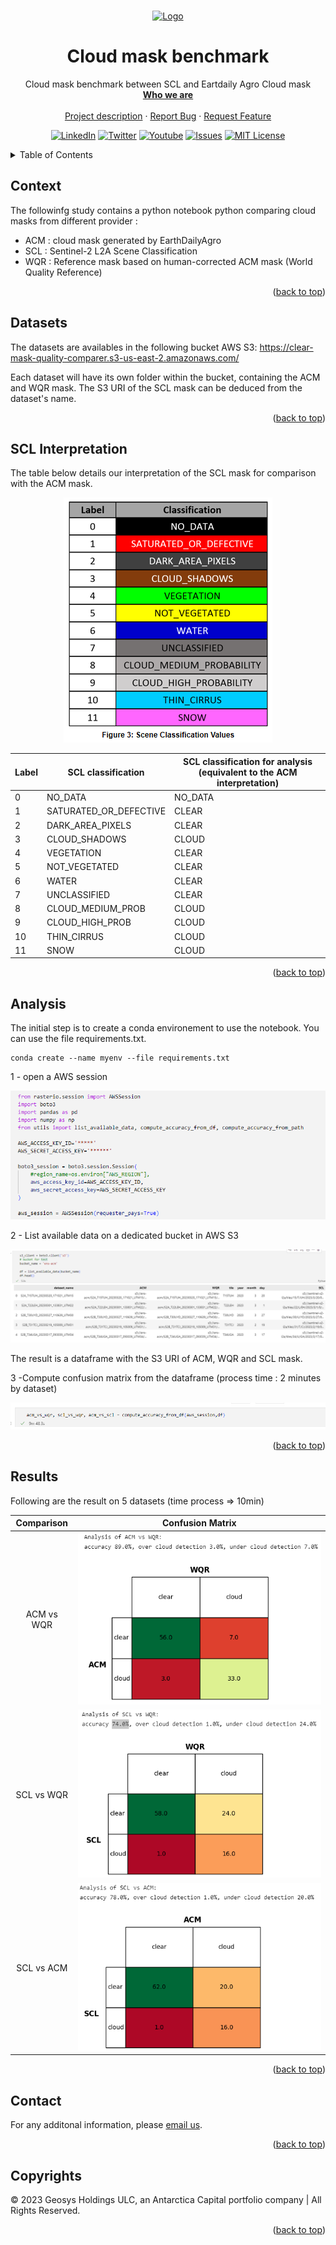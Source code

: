 <div id="top"></div>
<!-- PROJECT SHIELDS -->
<!--
*** See the bottom of this document for the declaration of the reference variables
*** https://www.markdownguide.org/basic-syntax/#reference-style-links
-->


<!-- PROJECT LOGO -->
<br />
<p align="center">
  <a href=https://github.com/GEOSYS/>
    <img src=https://earthdailyagro.com/wp-content/uploads/2022/01/Logo.svg alt="Logo" width="400" height="200">
  </a>

 <h1 align="center">Cloud mask benchmark</h3>

  <p align="center">
    Cloud mask benchmark between SCL and Eartdaily Agro Cloud mask
    <br />
    <a href=https://earthdailyagro.com/><strong>Who we are</strong></a>
    <br />
    <br />
    <a href=https://github.com/GEOSYS/Examples-and-showcases>Project description</a>
    ·
    <a href=https://github.com/GEOSYS/Examples-and-showcases/issues>Report Bug</a>
    ·
    <a href=https://github.com/GEOSYS/Examples-and-showcases/issues>Request Feature</a>
  </p>
</p>

<div align="center">
  
[![LinkedIn][linkedin-shield]][linkedin-url]
[![Twitter][twitter-shield]][twitter-url]
[![Youtube][youtube-shield]][youtube-url]
[![Issues][issues-shield]][issues-url]
[![MIT License][license-shield]][license-url]
  
</div>

<!--[![Stargazers][GitStars-shield]][GitStars-url]-->
<!--[![languages][NETcore-shield]][NETcore-url]-->
<!--[![Forks][forks-shield]][forks-url]-->
<!--[![Stargazers][stars-shield]][stars-url]-->
<!--[![CITest][CITest-shield]][CITest-url]-->
<!--[![languages][language-python-shiedl]][]-->

<!-- TABLE OF CONTENTS -->
<details close>
  <summary>Table of Contents</summary>
  <ol>
    <li><a href="#context">Context</a></li>
    <li><a href="#datasets">Datasets</a></li>
    <li><a href="#sclinterpretation">SCL Interpretation</a></li>
    <li><a href="analysis">Analysis</a></li>
    <li><a href="#results">Results</a></li>
    <li><a href="#contact">Contact</a></li>
    <li><a href="#copyrights">Copyrights</a></li>
  </ol>
</details>

<!-- CONTEXT -->
## Context

The followinfg study contains a python  notebook python comparing cloud masks from different provider : 
- ACM : cloud mask generated by EarthDailyAgro
- SCL : Sentinel-2 L2A Scene Classification
- WQR : Reference mask based on human-corrected ACM mask (World Quality Reference)

<p align="right">(<a href="#top">back to top</a>)</p>

<!-- DATASETS -->
## Datasets
The datasets are availables in the following bucket AWS S3: https://clear-mask-quality-comparer.s3-us-east-2.amazonaws.com/

Each dataset will have its own folder within the bucket, containing the ACM and WQR mask. The S3 URI of the SCL mask can be deduced from the dataset's name.

<p align="right">(<a href="#top">back to top</a>)</p>

<!-- SCLINTERPREATION -->
## SCL Interpretation
The table below details our interpretation of the SCL mask for comparison with the ACM mask.
<p align="center">
  <img src="https://github.com/GEOSYS/Studies-and-Analysis/blob/main/Cloud-Mask-Performance/Images/SCLClasses.png?raw=true">
</p>

| Label | SCL   classification   |  SCL   classification for analysis (equivalent to the ACM interpretation) |
|-------|------------------------|---------------------------------------------------------------------------|
| 0     | NO_DATA                | NO_DATA                                                                   |
| 1     | SATURATED_OR_DEFECTIVE | CLEAR                                                                     |
| 2     | DARK_AREA_PIXELS       | CLEAR                                                                     |
| 3     | CLOUD_SHADOWS          | CLOUD                                                                     |
| 4     | VEGETATION             | CLEAR                                                                     |
| 5     | NOT_VEGETATED          | CLEAR                                                                     |
| 6     | WATER                  | CLEAR                                                                     |
| 7     | UNCLASSIFIED           | CLEAR                                                                     |
| 8     | CLOUD_MEDIUM_PROB      | CLOUD                                                                     |
| 9     | CLOUD_HIGH_PROB        | CLOUD                                                                     |
| 10    | THIN_CIRRUS            | CLOUD                                                                     |
| 11    | SNOW                   | CLOUD                                                                     |


<p align="right">(<a href="#top">back to top</a>)</p>

<!-- ANALYSIS -->
## Analysis

The initial step is to create a conda environement to use the notebook. You can use the file requirements.txt.
```
conda create --name myenv --file requirements.txt
```
 
1 - open a AWS session
<p align="center">
  <img src="https://github.com/GEOSYS/Studies-and-Analysis/blob/main/Cloud-Mask-Performance/Images/NoteBookCode.png?raw=true">
</p>

2 - List available data on a dedicated bucket in AWS S3
<p align="center">
  <img src="https://github.com/GEOSYS/Studies-and-Analysis/blob/main/Cloud-Mask-Performance/Images/assetlist.png?raw=true">
</p>
The result is a dataframe with the S3 URI of ACM, WQR and SCL mask.

3 -Compute confusion matrix from the dataframe (process time : 2 minutes by dataset)
<p align="center">
  <img src="https://github.com/GEOSYS/Studies-and-Analysis/blob/main/Cloud-Mask-Performance/Images/ComputeMatrix.png?raw=true">
</p>

<p align="right">(<a href="#top">back to top</a>)</p>

<!-- RESULTS -->
## Results

Following are the result on 5 datasets (time process => 10min)

| Comparison             |  Confusion Matrix |
:-------------------------:|:-------------------------:
ACM vs WQR | <img src="https://github.com/GEOSYS/Studies-and-Analysis/blob/main/Cloud-Mask-Performance/Images/ACMWQR.png?raw=true">
SCL vs WQR | <img src="https://github.com/GEOSYS/Studies-and-Analysis/blob/main/Cloud-Mask-Performance/Images/SCLWQR.png?raw=true">
SCL vs ACM|  <img src="https://github.com/GEOSYS/Studies-and-Analysis/blob/main/Cloud-Mask-Performance/Images/SCLACM.png?raw=true">

<p align="right">(<a href="#top">back to top</a>)</p>

## Contact

For any additonal information, please [email us](mailto:sales@earthdailyagro.com).

<p align="right">(<a href="#top">back to top</a>)</p>


<!-- COPYRIGHTs -->
## Copyrights

© 2023 Geosys Holdings ULC, an Antarctica Capital portfolio company | All Rights Reserved.

<p align="right">(<a href="#top">back to top</a>)</p>

<!-- MARKDOWN LINKS & IMAGES -->
<!-- https://www.markdownguide.org/basic-syntax/#reference-style-links -->
<!-- List of available shields https://shields.io/category/license -->
<!-- List of available shields https://simpleicons.org/ -->
[contributors-shield]: https://img.shields.io/github/contributors/github_username/repo.svg?style=social
[NETcore-shield]: https://img.shields.io/badge/.NET%20Core-6.0-green
[NETcore-url]: https://github.com/dotnet/core
[contributors-url]: https://github.com/github_username/repo/graphs/contributors
[forks-shield]: https://img.shields.io/github/forks/github_username/repo.svg?style=plastic&logo=appveyor
[forks-url]: https://github.com/github_username/repo/network/members
[stars-shield]: https://img.shields.io/github/stars/qgis-plugin/repo.svg?style=plastic&logo=appveyor
[stars-url]: https://github.com/github_username/repo/stargazers
[issues-shield]: https://img.shields.io/github/issues/GEOSYS/qgis-plugin/repo.svg?style=social
[issues-url]: https://github.com/github_username/repo/issues
[license-shield]: https://img.shields.io/badge/License-MIT-yellow.svg
[license-url]: https://opensource.org/licenses/MIT
[linkedin-shield]: https://img.shields.io/badge/-LinkedIn-black.svg?style=social&logo=linkedin
[linkedin-url]: https://www.linkedin.com/company/earthdailyagro/mycompany/
[twitter-shield]: https://img.shields.io/twitter/follow/EarthDailyAgro?style=social
[twitter-url]: https://img.shields.io/twitter/follow/EarthDailyAgro?style=social
[youtube-shield]: https://img.shields.io/youtube/channel/views/UCy4X-hM2xRK3oyC_xYKSG_g?style=social
[youtube-url]: https://img.shields.io/youtube/channel/views/UCy4X-hM2xRK3oyC_xYKSG_g?style=social
[language-python-shiedl]: https://img.shields.io/badge/python-3.7-green?logo=python
[language-python-url]: https://pypi.org/ 
[GitStars-shield]: https://img.shields.io/github/stars/GEOSYS?style=social
[GitStars-url]: https://img.shields.io/github/stars/GEOSYS?style=social
[CITest-shield]: https://img.shields.io/github/workflow/status/GEOSYS/qgis-plugin/Continous%20Integration
[CITest-url]: https://img.shields.io/github/workflow/status/GEOSYS/qgis-plugin/Continous%20Integration


